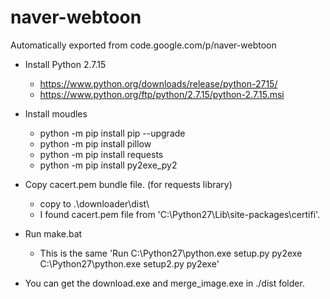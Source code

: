 # naver-webtoon
Automatically exported from code.google.com/p/naver-webtoon

* Install Python 2.7.15
  * https://www.python.org/downloads/release/python-2715/
  * https://www.python.org/ftp/python/2.7.15/python-2.7.15.msi

* Install moudles
  * python -m pip install pip --upgrade
  * python -m pip install pillow
  * python -m pip install requests
  * python -m pip install py2exe_py2

* Copy cacert.pem bundle file. (for requests library)
  * copy to .\downloader\dist\
  * I found cacert.pem file from 'C:\Python27\Lib\site-packages\certifi'.


* Run make.bat
  * This is the same 'Run C:\Python27\python.exe setup.py py2exe C:\Python27\python.exe setup2.py py2exe'

* You can get the download.exe and merge_image.exe in ./dist folder.
